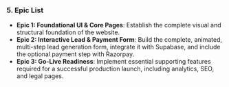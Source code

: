 ### **5. Epic List**

* **Epic 1: Foundational UI & Core Pages**: Establish the complete visual and structural foundation of the website.
* **Epic 2: Interactive Lead & Payment Form**: Build the complete, animated, multi-step lead generation form, integrate it with Supabase, and include the optional payment step with Razorpay.
* **Epic 3: Go-Live Readiness**: Implement essential supporting features required for a successful production launch, including analytics, SEO, and legal pages.
